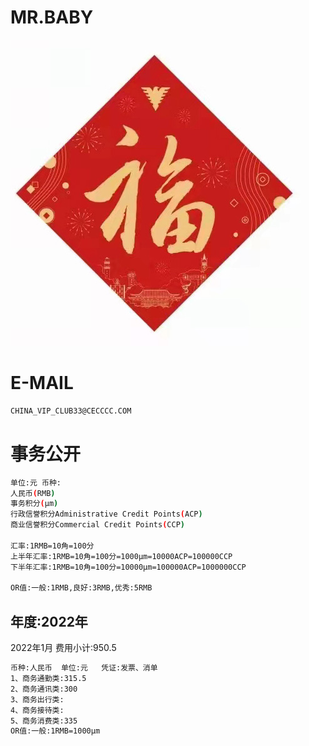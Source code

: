 MR.BABY
======

![image](docs/image/loveF.jpg)

E-MAIL
======

```bash
CHINA_VIP_CLUB33@CECCCC.COM
```

事务公开
======

```bash
单位:元 币种:
人民币(RMB)
事务积分(μm)
行政信誉积分Administrative Credit Points(ACP)
商业信誉积分Commercial Credit Points(CCP)

汇率:1RMB=10角=100分
上半年汇率:1RMB=10角=100分=1000μm=10000ACP=100000CCP
下半年汇率:1RMB=10角=100分=10000μm=100000ACP=1000000CCP

OR值:一般:1RMB,良好:3RMB,优秀:5RMB
```

年度:2022年
---

2022年1月 费用小计:950.5
```bash
币种:人民币  单位:元   凭证:发票、消单
1、商务通勤类:315.5
2、商务通讯类:300
3、商务出行类:
4、商务接待类:
5、商务消费类:335
OR值:一般:1RMB=1000μm
```